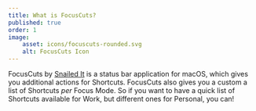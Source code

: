```yaml
---
title: What is FocusCuts?
published: true
order: 1
image: 
    asset: icons/focuscuts-rounded.svg
    alt: FocusCuts Icon
---
```

FocusCuts by [Snailed It](https://snailedit.dev) is a status bar application for macOS, which gives you additional actions for Shortcuts. FocusCuts also gives you a custom a list of Shortcuts  _per_ Focus Mode. So if you want to have a quick list of Shortcuts available for Work, but different ones for Personal, you can!